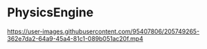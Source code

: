 # PhysicsEngine

https://user-images.githubusercontent.com/95407806/205749265-362e7da2-64a9-45a4-81c1-089b051ac20f.mp4
